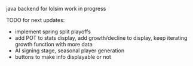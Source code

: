 java backend for lolsim work in progress

TODO for next updates:
- implement spring split playoffs
- add POT to stats display, add growth/decline to display, keep iterating growth function with more data 
- AI signing stage, seasonal player generation 
- buttons to make info displayable or not 
